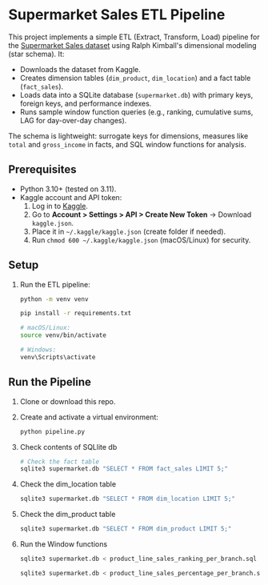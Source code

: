 # Supermarket Sales ETL Pipeline

This project implements a simple ETL (Extract, Transform, Load) pipeline for the [Supermarket Sales dataset](https://www.kaggle.com/datasets/lovishbansal123/sales-of-a-supermarket) using Ralph Kimball's dimensional modeling (star schema). It:

- Downloads the dataset from Kaggle.
- Creates dimension tables (`dim_product`, `dim_location`) and a fact table (`fact_sales`).
- Loads data into a SQLite database (`supermarket.db`) with primary keys, foreign keys, and performance indexes.
- Runs sample window function queries (e.g., ranking, cumulative sums, LAG for day-over-day changes).

The schema is lightweight: surrogate keys for dimensions, measures like `total` and `gross_income` in facts, and SQL window functions for analysis.

## Prerequisites

- Python 3.10+ (tested on 3.11).
- Kaggle account and API token:
  1. Log in to [Kaggle](https://www.kaggle.com).
  2. Go to **Account > Settings > API > Create New Token** → Download `kaggle.json`.
  3. Place it in `~/.kaggle/kaggle.json` (create folder if needed).
  4. Run `chmod 600 ~/.kaggle/kaggle.json` (macOS/Linux) for security.

## Setup

1. Run the ETL pipeline:

   ```bash
   python -m venv venv

   pip install -r requirements.txt
   ```

   ```bash
   # macOS/Linux:
   source venv/bin/activate

   # Windows:
   venv\Scripts\activate
   ```


## Run the Pipeline 

1. Clone or download this repo.
2. Create and activate a virtual environment:

   ```bash
   python pipeline.py
   ```

3. Check contents of SQLlite db

   ```bash
   # Check the fact table
   sqlite3 supermarket.db "SELECT * FROM fact_sales LIMIT 5;"
   ```
   

4. Check the dim_location table
   ```bash
   sqlite3 supermarket.db "SELECT * FROM dim_location LIMIT 5;"
   ```

5. Check the dim_product table
   ```bash
   sqlite3 supermarket.db "SELECT * FROM dim_product LIMIT 5;"
   ```


6. Run the Window functions
   ```bash
   sqlite3 supermarket.db < product_line_sales_ranking_per_branch.sql

   sqlite3 supermarket.db < product_line_sales_percentage_per_branch.sql
  
